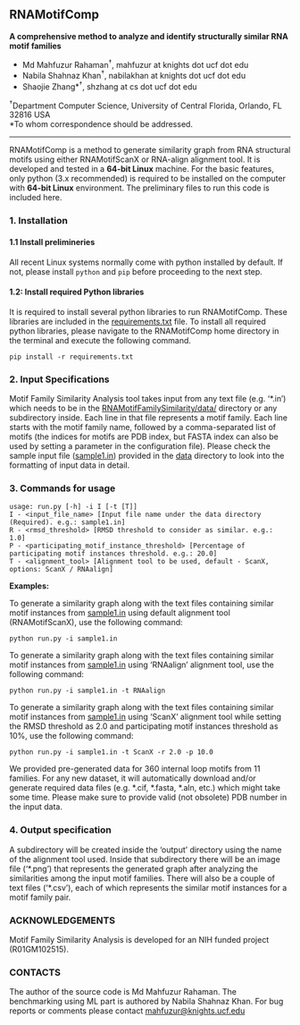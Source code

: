 ## RNAMotifComp

**A comprehensive method to analyze and identify structurally similar RNA motif families**

* Md Mahfuzur Rahaman<sup>†</sup>, mahfuzur at knights dot ucf dot edu
* Nabila Shahnaz Khan<sup>†</sup>, nabilakhan at knights dot ucf dot edu
* Shaojie Zhang*<sup>†</sup>, shzhang at cs dot ucf dot edu

<sup>†</sup>Department Computer Science, University of Central Florida, Orlando, FL 32816 USA \
*To whom correspondence should be addressed.

---

RNAMotifComp is a method to generate similarity graph from RNA structural motifs using either RNAMotifScanX or RNA-align alignment tool. It is developed and tested in a **64-bit Linux** machine. For the basic features, only python (3.x recommended) is required to be installed on the computer with **64-bit Linux** environment. The preliminary files to run this code is included here.

### 1. Installation

#### 1.1 Install prelimineries

All recent Linux systems normally come with python installed by default. If not, please install `python` and `pip` before proceeding to the next step.

#### 1.2: Install required Python libraries

It is required to install several python libraries to run RNAMotifComp. These libraries are included in the [requirements.txt](requirements.txt) file. To install all required python libraries, please navigate to the RNAMotifComp home directory in the terminal and execute the following command.

```
pip install -r requirements.txt
```

### 2. Input Specifications

Motif Family Similarity Analysis tool takes input from any text file (e.g. ‘*.in’) which needs to be in the [RNAMotifFamilySimilarity/data/](data) directory or any subdirectory inside. Each line in that file represents a motif family. Each line starts with the motif family name, followed by a comma-separated list of motifs (the indices for motifs are PDB index, but FASTA index can also be used by setting a parameter in the configuration file). Please check the sample input file ([sample1.in](data/sample1.in)) provided in the [data](data) directory to look into the formatting of input data in detail.

### 3. Commands for usage

```
usage: run.py [-h] -i I [-t [T]]
I - <input_file_name> [Input file name under the data directory (Required). e.g.: sample1.in]
R - <rmsd_threshold> [RMSD threshold to consider as similar. e.g.: 1.0]
P - <participating_motif_instance_threshold> [Percentage of participating motif instances threshold. e.g.: 20.0]
T - <alignment_tool> [Alignment tool to be used, default - ScanX, options: ScanX / RNAalign]
```

**Examples:**

To generate a similarity graph along with the text files containing similar motif instances from [sample1.in](data/sample1.in) using default alignment tool (RNAMotifScanX), use the following command:

```
python run.py -i sample1.in
```

To generate a similarity graph along with the text files containing similar motif instances from [sample1.in](data/sample1.in) using ‘RNAalign’ alignment tool, use the following command:

```
python run.py -i sample1.in -t RNAalign
```

To generate a similarity graph along with the text files containing similar motif instances from [sample1.in](data/sample1.in) using ‘ScanX’ alignment tool while setting the RMSD threshold as 2.0 and participating motif instances threshold as 10%, use the following command:

```
python run.py -i sample1.in -t ScanX -r 2.0 -p 10.0
```

We provided pre-generated data for 360 internal loop motifs from 11 families. For any new dataset, it will automatically download and/or generate required data files (e.g. *.cif, *.fasta, *.aln, etc.) which might take some time. Please make sure to provide valid (not obsolete) PDB number in the input data.

### 4. Output specification

A subdirectory will be created inside the ‘output’ directory using the name of the alignment tool used. Inside that subdirectory there will be an image file (‘&ast;.png’) that represents the generated graph after analyzing the similarities among the input motif families. There will also be a couple of text files (‘&ast;.csv’), each of which represents the similar motif instances for a motif family pair.

### ACKNOWLEDGEMENTS

Motif Family Similarity Analysis is developed for an NIH funded project (R01GM102515).
  
### CONTACTS

The author of the source code is Md Mahfuzur Rahaman. The benchmarking using ML part is authored by Nabila Shahnaz Khan. For bug reports or comments please contact mahfuzur@knights.ucf.edu
